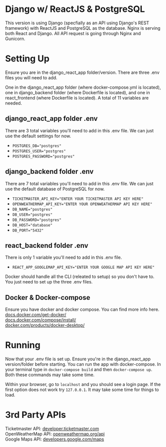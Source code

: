 # Django w/ ReactJS & PostgreSQL
This version is using Django (specfially as an API using Django's REST framework) with ReactJS and PostgreSQL as the database. Nginx is serving both React and Django. All API request is going through Nginx and Gunicorn.

# Setting Up
Ensure you are in the django_react_app folder/version. There are three .env files you will need to add.

One in the django_react_app folder (where docker-compose.yml is located), one in django_backend folder (where Dockerfile is located), and one in react_frontend (where Dockerfile is located). A total of 11 variables are needed.

## django_react_app folder .env
There are 3 total variables you'll need to add in this .env file. We can just use the default settings for now.
* `POSTGRES_DB="postgres"`
* `POSTGRES_USER="postgres"`
* `POSTGRES_PASSWORD="postgres"`

## django_backend folder .env
There are 7 total variables you'll need to add in this .env file. We can just use the default database of PostgreSQL for now.
* `TICKETMASTER_API_KEY="ENTER YOUR TICKETMASTER API KEY HERE"`
* `OPENWEATHERMAP_API_KEY="ENTER YOUR OPENWEATHERMAP API KEY HERE"`
* `DB_NAME="postgres"`
* `DB_USER="postgres"`
* `DB_PASSWORD="postgres"`
* `DB_HOST="database"`
* `DB_PORT="5432"`

## react_backend folder .env
There is only 1 variable you'll need to add in this .env file.
* `REACT_APP_GOOGLEMAP_API_KEY="ENTER YOUR GOOGLE MAP API KEY HERE"`

Docker should handle all the CLI (releated to setup) so you don't have to. You just need to set up the three .env files.

## Docker & Docker-compose
Ensure you have docker and docker compose. You can find more info here. <br>
[docs.docker.com/get-docker/](https://docs.docker.com/get-docker/) <br>
[docs.docker.com/compose/install/](https://docs.docker.com/compose/install/) <br>
[docker.com/products/docker-desktop/](https://www.docker.com/products/docker-desktop/)

# Running
Now that your .env file is set up. Ensure you're in the django_react_app version/folder before starting. You can run the app with docker-compose. In your terminal type in `docker-compose build` and then `docker-compose up`. Both these commands may take some time.

Within your browser, go to `localhost` and you should see a login page. If the first option does not work try `127.0.0.1`. It may take some time for things to load.

# 3rd Party APIs
Ticketmaster API: [developer.ticketmaster.com](https://developer.ticketmaster.com) <br>
OpenWeatherMap API: [openweathermap.org/api](https://openweathermap.org/api) <br>
Google Maps API: [developers.google.com/maps](https://developers.google.com/maps)